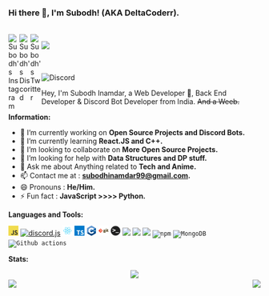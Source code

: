 ### Hi there 👋, I'm Subodh! (AKA DeltaCoderr).

<br/>
<a href="https://www.instagram.com/delta_5621/">
  <img align="left" alt="Subodh's Instagram" width="22px" src="https://cdn.jsdelivr.net/npm/simple-icons@v3/icons/instagram.svg" />
</a>
<a href="https://discord.com/users/552814506070507531">
    <img align ="left" alt="Subodh's Discord" width="22px" src ="https://cdn.jsdelivr.net/npm/simple-icons@v3/icons/discord.svg" />
  </a>
  <a href="https://twitter.com/Delta_562">
    <img align ="left" alt="Subodh's Twitter " width="22px" src ="https://cdn.jsdelivr.net/npm/simple-icons@v3/icons/twitter.svg" />
  </a>

![](https://visitors-badge.glitch.me/badge?page_id=deltacoderr.deltacoderr)

<br/>

![Discord](https://discord.c99.nl/widget/theme-3/552814506070507531.png)

Hey, I'm Subodh Inamdar, a Web Developer 🚀, Back End Developer & Discord Bot Developer from India. ~~And a Weeb.~~

 **Information:**

- 🔭 I’m currently working on  **Open Source Projects and Discord Bots.**
- 🌱 I’m currently learning  **React.JS and C++.**
- 👯 I’m looking to collaborate on **More Open Source Projects.**
- 🤔 I’m looking for help with  **Data Structures and DP stuff.**
- 💬 Ask me about  Anything related to **Tech and Anime.**
- 📫 Contact me at :  **subodhinamdar99@gmail.com.**
- 😄 Pronouns :  **He/Him.**
- ⚡ Fun fact : **JavaScript >>>> Python.**

**Languages and Tools:**  


<code><img height="20" src="https://raw.githubusercontent.com/github/explore/80688e429a7d4ef2fca1e82350fe8e3517d3494d/topics/javascript/javascript.png"></code>
<a href="https://discord.js.org"><img src="https://cdn.discordapp.com/attachments/740865034887888996/740865173065170994/logo-square.png" width="20" alt="discord.js" /></a>
<code><img height="20" src="https://raw.githubusercontent.com/github/explore/80688e429a7d4ef2fca1e82350fe8e3517d3494d/topics/react/react.png"></code>
<code><img height="20" src="https://raw.githubusercontent.com/github/explore/80688e429a7d4ef2fca1e82350fe8e3517d3494d/topics/typescript/typescript.png"></code>
<code><img height="20" src="https://raw.githubusercontent.com/github/explore/80688e429a7d4ef2fca1e82350fe8e3517d3494d/topics/cpp/cpp.png"></code>
<code><img height="20" src="https://raw.githubusercontent.com/github/explore/80688e429a7d4ef2fca1e82350fe8e3517d3494d/topics/git/git.png"></code>
<code><img height="20" src="https://raw.githubusercontent.com/github/explore/80688e429a7d4ef2fca1e82350fe8e3517d3494d/topics/terminal/terminal.png"></code>
<code><img height="20" src="https://img.shields.io/badge/-Nodejs-43853d?style=flat-square&logo=Node.js&logoColor=white"/></code>
<code><img height="20" src="https://img.shields.io/badge/-HTML5-E34F26?style=flat-square&logo=html5&logoColor=white" /></code>
<code><img height="20" src="https://img.shields.io/badge/-Heroku-430098?style=flat-square&logo=heroku&logoColor=white" /></code>
<code><img alt="npm" src="https://img.shields.io/badge/-NPM-CB3837?style=flat-square&logo=npm&logoColor=white" /></code>
<code><img alt="MongoDB" src="https://img.shields.io/badge/-MongoDB-13aa52?style=flat-square&logo=mongodb&logoColor=white" /></code>
<code><img alt="Github actions" src="https://img.shields.io/badge/-Github_Actions-2088FF?style=flat-square&logo=github-actions&logoColor=white" /></code>


**Stats:**  


<div align="center"><img src="https://github-profile-trophy.vercel.app/?username=DeltaCoderr&theme=dracula&count_private=true"></div>
<img align="left" src="https://github-readme-stats.vercel.app/api?username=deltacoderr&show_icons=true&hide_border=true&theme=tokyonight"><img align="right" src="https://github-readme-stats.vercel.app/api/top-langs/?username=DeltaCoderr&theme=tokyonight&hide=batchfile">






